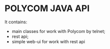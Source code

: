 # POLYCOM JAVA API

It contains:
  - main classes for work with Polycom by telnet;
  - rest api;
  - simple web-ui for work with rest api
